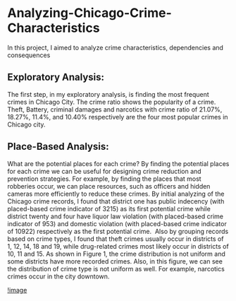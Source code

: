 # Analyzing-Chicago-Crime-Characteristics
In this project, I aimed to analyze crime characteristics, dependencies and consequences

## Exploratory Analysis:
The first step, in my exploratory analysis, is finding the most frequent crimes in Chicago City. The crime ratio shows the popularity of a crime. Theft, Battery, criminal damages and narcotics with crime ratio of 21.07%, 18.27%, 11.4%, and 10.40% respectively are the four most popular crimes in Chicago city.

## Place-Based Analysis:
What are the potential places for each crime? By finding the potential places for each crime we can be useful for designing crime reduction and prevention strategies. For example, by finding the places that most robberies occur, we can place resources, such as officers and hidden cameras more efficiently to reduce these crimes. By initial analyzing of the Chicago crime records, I found that district one has public indecency (with placed-based crime indicator of 3215) as its first potential crime while district twenty and four have liquor law violation (with placed-based crime indicator of 953) and domestic violation (with placed-based crime indicator of 10922) respectively as the first potential crime.
 Also by grouping records based on crime types, I found that theft crimes usually occur in districts of 1, 12, 14, 18 and 19, while drug-related crimes most likely occur in districts of 10, 11 and 15. As shown in Figure 1, the crime distribution is not uniform and some districts have more recorded crimes. Also, in this figure, we can see the distribution of crime type is not uniform as well. For example, narcotics crimes occur in the city downtown.



[!image](./MapFig.png)
